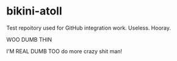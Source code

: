 bikini-atoll
============

Test repoitory used for GitHub integration work. Useless. Hooray.

WOO DUMB THIN

I'M REAL DUMB TOO
 do more crazy shit man!
